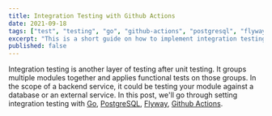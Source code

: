 ```yaml
---
title: Integration Testing with Github Actions
date: 2021-09-18
tags: ["test", "testing", "go", "github-actions", "postgresql", "flyway"]
excerpt: "This is a short guide on how to implement integration testing with Github Actions, PostgreSQL, Flyway."
published: false
---
```


Integration testing is another layer of testing after unit testing. It groups multiple modules together and applies functional tests on those groups. In the scope of a backend service, it could be testing your module against a database or an external service. In this post, we'll go through setting integration testing with [Go](https://golang.org/), [PostgreSQL](https://www.postgresql.org/), [Flyway](https://flywaydb.org/), [Github Actions](https://github.com/features/actions).
